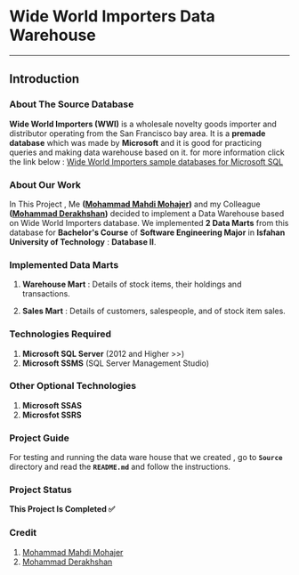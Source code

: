 # Wide World Importers Data Warehouse

---

## Introduction

### About The Source Database

**Wide World Importers (WWI)** is a wholesale novelty goods importer and distributor operating from the San Francisco bay area. It is a **premade database** which was made by **Microsoft** and it is good for practicing queries and making data warehouse based on it. for more information click the link below :
[Wide World Importers sample databases for Microsoft SQL](https://docs.microsoft.com/en-us/sql/samples/wide-world-importers-what-is?view=sql-server-ver15)

### About Our Work

In This Project , Me **([Mohammad Mahdi Mohajer](https://github.com/mmohajer9))** and my Colleague **([Mohammad Derakhshan](https://github.com/mdarakhshan))** decided to implement a Data Warehouse based on Wide World Importers database. We implemented **2 Data Marts** from this database for **Bachelor's Course** of **Software Engineering Major** in **Isfahan University of Technology** : **Database II**.

### Implemented Data Marts

1. **Warehouse Mart** : Details of stock items, their holdings and transactions.

2. **Sales Mart** : Details of customers, salespeople, and of stock item sales.

### Technologies Required

1. **Microsoft SQL Server** (2012 and Higher >>)
2. **Microsoft SSMS** (SQL Server Management Studio)

### Other Optional Technologies

1. **Microsoft SSAS**
2. **Microsfot SSRS**

### Project Guide

For testing and running the data ware house that we created , go to **`Source`** directory and read the **`README.md`** and follow the instructions.

### Project Status

**This Project Is Completed :white_check_mark:**

### Credit

1. [Mohammad Mahdi Mohajer](https://github.com/mmohajer9)
2. [Mohammad Derakhshan](https://github.com/mdarakhshan)
